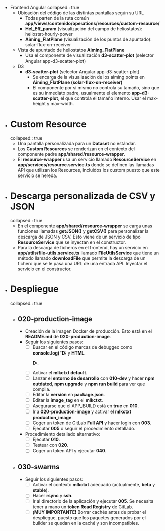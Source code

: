 - Frontend Angular
  collapsed:: true
  - Ubicación del código de las distintas pantallas según su URL
    - Todas parten de la ruta común **app/views/contenido/operations/resources/custom-resource/**
    - **Hel_Eff_param** (visualización del campo de heliostatos): heliostat-hourly-power
    - **Aiming_FlatPlane** (visualización de los puntos de apuntado): solar-flux-on-receiver
  - Vista de apuntado de heliostatos **Aiming_FlatPlane**
    - Usa el componente de visualización **d3-scatter-plot** (selector Angular app-d3-scatter-plot)
  - D3
    - **d3-scatter-plot** (selector Angular app-d3-scatter-plot)
      - Se encarga de la visualización de los aiming points en **Aiming_FlatPlane (solar-flux-on-receiver)**
      - El componente por si mismo no controla su tamaño, sino que es su inmediato padre, usualmente el elemento **app-d3-scatter-plot**, el que controla el tamaño interno. Usar el max-height y max-width.
- # Custom Resource
  collapsed:: true
  - Una pantalla personalizada para un **Dataset** no estándar.
  - Los **Custom Resources** se renderizan en el contexto del componente padre **app/shared/resource-wrapper**.
  - El **resource-wrapper** usa un servicio llamado **ResourceService** en **app/services/resource.service.ts** donde se definen las llamadas API que utilizan los Resources, incluidos los custom puesto que este servicio se hereda.
- # Descarga personalizada de CSV y JSON
  collapsed:: true
  - En el componente **app/shared/resource-wrapper** se carga unas funciones llamadas **getJSON()** y **getCSV()** para personalizar la descarga de JSON y CSV.  Esto viene de un servicio de tipo **ResourceService** que se inyectan en el constructor.
  - Para la descarga de ficheros en el frontend, hay un servicio en **app/utils/file-utils.service.ts** llamado **FileUtilsService** que tiene un método llamado **downloadFile** que permite la descarga de un fichero que se le pasa una URL de una entrada API. Inyectar el servicio en el constructor.
- # Despliegue
  collapsed:: true
  - ## 020-production-image
    - Creación de la imagen Docker de producción. Esto está en el **README.md** de **020-production-image**.
    - Seguir los siguientes pasos:
      + [ ] Buscar en el código marcas de debuggeo como **console.log("D:** y **HTML <p>D:**.
      + [ ] Activar el **mlkctxt default**.
      + [ ] Lanzar el **entorno de desarrollo** con **010-dev** y hacer **npm outdated**, **npm upgrade** y **npm run build** para ver que compila.
      + [ ] Editar la **versión** en **package.json**.
      + [ ] Editar la **image_tag** en el **mlkctxt**.
      + [ ] Asegurarse que el APP_BUILD está en **true** en **010**.
      + [ ] Ir a **020-production-image** y activar el **mlkctxt production_image**.
      + [ ] Coger un token de GitLab **Full API** y hacer login con **003**.
      + [ ] Ejecutar **005** o seguir el procedimiento detallado.
    - Procedimiento detallado alternativo:
      + [ ] Ejecutar **010**.
      + [ ] Testear con **020**.
      + [ ] Coger un token API y ejecutar **040**.
  - ## 030-swarms
    - Seguir los siguientes pasos:
      + [ ] Activar el contexto **mlkctxt** adecuado (actualmente, **beta** y **stable**).
      + [ ] Hacer **rsync** y **ssh**.
      + [ ] Ir al directorio de la aplicación y ejecutar **005**. Se necesita tener a mano un **token Read Registry** de GitLab.
      + [ ] **¡MUY IMPORTANTE!** Borrar cachés antes de probar el despliegue, puesto que los paquetes generados por el builder se quedan en la caché y son incompatibles.
